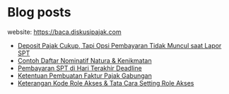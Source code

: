 # Blog posts

website: https://baca.diskusipajak.com

<!-- BLOG-POST-LIST:START -->
- [Deposit Pajak Cukup, Tapi Opsi Pembayaran Tidak Muncul saat Lapor SPT](https://baca.diskusipajak.com/deposit-pajak-cukup-tapi-opsi-pembayaran-tidak-muncul-saat-lapor-spt/)
- [Contoh Daftar Nominatif Natura &amp; Kenikmatan](https://baca.diskusipajak.com/contoh-daftar-nominatif-natura-kenikmatan/)
- [Pembayaran SPT di Hari Terakhir Deadline](https://baca.diskusipajak.com/pembayaran-spt-di-hari-terakhir-deadline/)
- [Ketentuan Pembuatan Faktur Pajak Gabungan](https://baca.diskusipajak.com/ketentuan-pembuatan-faktur-pajak-gabungan/)
- [Keterangan Kode Role Akses &amp; Tata Cara Setting Role Akses](https://baca.diskusipajak.com/keterangan-kode-role-akses-tata-cara-setting-role-akses/)
<!-- BLOG-POST-LIST:END -->

<!--
**kelaspajak/kelaspajak** is a ✨ _special_ ✨ repository because its `README.md` (this file) appears on your GitHub profile.

Here are some ideas to get you started:

- 🔭 I’m currently working on ...
- 🌱 I’m currently learning ...
- 👯 I’m looking to collaborate on ...
- 🤔 I’m looking for help with ...
- 💬 Ask me about ...
- 📫 How to reach me: ...
- 😄 Pronouns: ...
- ⚡ Fun fact: ...
-->

